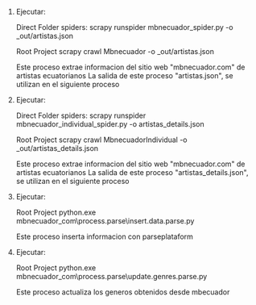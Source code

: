 1. Ejecutar:  

    Direct Folder spiders:
    scrapy runspider mbnecuador_spider.py -o _out/artistas.json 
   
    Root  Project
    scrapy crawl Mbnecuador -o _out/artistas.json 


    Este proceso extrae informacion  del sitio web "mbnecuador.com" de artistas ecuatorianos
    La salida de este proceso "artistas.json", se utilizan en el siguiente proceso

2. Ejecutar: 

    Direct Folder spiders:
    scrapy runspider mbnecuador_individual_spider.py -o artistas_details.json 

    Root  Project
    scrapy crawl MbnecuadorIndividual -o _out/artistas_details.json 
    

   Este proceso extrae informacion  del sitio web "mbnecuador.com" de artistas ecuatorianos
   La salida de este proceso "artistas_details.json", se utilizan en el siguiente proceso

3. Ejecutar:

    Root Project
    python.exe mbnecuador_com\process.parse\insert.data.parse.py

   Este proceso inserta informacion con parseplataform
   
   
4. Ejecutar:

    Root Project
    python.exe mbnecuador_com\process.parse\update.genres.parse.py

   Este proceso actualiza los generos obtenidos desde mbecuador
